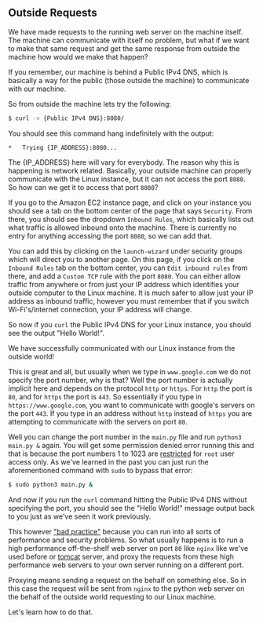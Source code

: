 ## Outside Requests

We have made requests to the running web server on the machine itself. The machine can communicate with itself no problem, but what if we want to make that same request and get the same response from outside the machine how would we make that happen?

If you remember, our machine is behind a Public IPv4 DNS, which is basically a way for the public (those outside the machine) to communicate with our machine.

So from outside the machine lets try the following:

```bash
$ curl -v {Public IPv4 DNS}:8080/
```

You should see this command hang indefinitely with the output:

```
*   Trying {IP_ADDRESS}:8080...
```

The {IP_ADDRESS} here will vary for everybody. The reason why this is happening is network related. Basically, your outside machine can properly communicate with the Linux instance, but it can not access the port `8080`. So how can we get it to access that port `8080`?

If you go to the Amazon EC2 instance page, and click on your instance you should see a tab on the bottom center of the page that says `Security`. From there, you should see the dropdown `Inbound Rules`, which basically lists out what traffic is allowed inbound onto the machine. There is currently no entry for anything accessing the port `8080`, so we can add that.

You can add this by clicking on the `launch-wizard` under security groups which will direct you to another page. On this page, if you click on the `Inbound Rules` tab on the bottom center, you can `Edit inbound rules` from there, and add a `Custom TCP` rule with the port `8080`. You can either allow traffic from anywhere or from just your IP address which identifies your outside computer to the Linux machine. It is much safer to allow just your IP address as inbound traffic, however you must remember that if you switch Wi-Fi's/internet connection, your IP address will change.

So now if you `curl` the Public IPv4 DNS for your Linux instance, you should see the output "Hello World!".

We have successfully communicated with our Linux instance from the outside world!

This is great and all, but usually when we type in `www.google.com` we do not specify the port number, why is that? Well the port number is actually implicit here and depends on the protocol `http` or `https`. For `http` the port is `80`, and for `https` the port is `443`. So essentially if you type in `https://www.google.com`, you want to communicate with google's servers on the port `443`. If you type in an address without `http` instead of `https` you are attempting to communicate with the servers on port `80`.

Well you can change the port number in the `main.py` file and run `python3 main.py &` again. You will get some permission denied error running this and that is because the port numbers 1 to 1023 are [restricted](https://www.geeksforgeeks.org/bind-port-number-less-1024-non-root-access/) for `root` user access only. As we've learned in the past you can just run the aforementioned command with `sudo` to bypass that error:

```bash
$ sudo python3 main.py &
```

And now if you run the `curl` command hitting the Public IPv4 DNS without specifying the port, you should see the "Hello World!" message output back to you just as we've seen it work previously.

This however ["bad practice"](https://serverfault.com/questions/413108/is-it-bad-practice-to-run-a-web-application-server-directly-on-port-80-443) because you can run into all sorts of performance and security problems. So what usually happens is to run a high performance off-the-shelf web server on port `80` like `nginx` like we've used before or [tomcat](https://tomcat.apache.org/) server, and proxy the requests from these high performance web servers to your own server running on a different port.

Proxying means sending a request on the behalf on something else. So in this case the request will be sent from `nginx` to the python web server on the behalf of the outside world requesting to our Linux machine.

Let's learn how to do that.